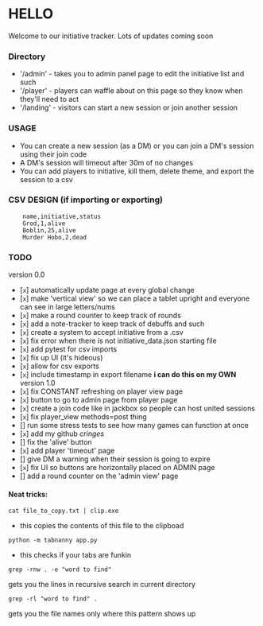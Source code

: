 # HELLO
Welcome to our initiative tracker. Lots of updates coming soon

### Directory
- '/admin' - takes you to admin panel page to edit the initiative list and such
- '/player' - players can waffle about on this page so they know when they'll need to act
- '/landing' - visitors can start a new session or join another session

### USAGE
- You can create a new session (as a DM) or you can join a DM's session using their join code
- A DM's session will timeout after 30m of no changes
- You can add players to initiative, kill them, delete theme, and export the session to a csv


### CSV DESIGN (if importing or exporting)
```
    name,initiative,status
    Grod,1,alive
    Boblin,25,alive
    Murder Hobo,2,dead
```

### TODO
version 0.0
- [`x`] automatically update page at every global change
- [`x`] make 'vertical view' so we can place a tablet upright and everyone can see in large letters/nums
- [`x`] make a round counter to keep track of rounds
- [`x`] add a note-tracker to keep track of debuffs and such
- [`x`] create a system to accept initiative from a .csv
- [`x`] fix error when there is not initiative\_data.json starting file
- [`x`] add pytest for csv imports
- [`x`] fix up UI (it's hideous)
- [`x`] allow for csv exports
- [`x`] include timestamp in export filename **i can do this on my OWN**
version 1.0
- [`x`] fix CONSTANT refreshing on player view page
- [`x`] button to go to admin page from player page
- [`x`] create a join code like in jackbox so people can host united sessions
- [`x`] fix player_view methods=post thing
- [] run some stress tests to see how many games can function at once
- [`x`] add my github *cringes*
- [] fix the 'alive' button
- [`x`] add player 'timeout' page
- [] give DM a warning when their session is going to expire
- [`x`] fix UI so buttons are horizontally placed on ADMIN page
- [] add a round counter on the 'admin view' page

#### Neat tricks:
```
cat file_to_copy.txt | clip.exe
```
- this copies the contents of this file to the clipboad

```
python -m tabnanny app.py
```
- this checks if your tabs are funkin

```
grep -rnw . -e "word to find"
```
gets you the lines in recursive search in current directory

```
grep -rl "word to find" .
```
gets you the file names only where this pattern shows up
